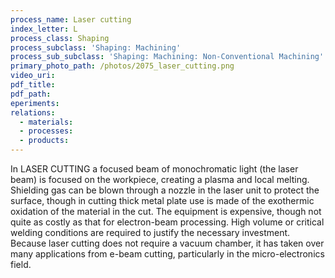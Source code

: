 ```yaml
---
process_name: Laser cutting
index_letter: L
process_class: Shaping
process_subclass: 'Shaping: Machining'
process_sub_subclass: 'Shaping: Machining: Non-Conventional Machining'
primary_photo_path: /photos/2075_laser_cutting.png
video_uri:
pdf_title:
pdf_path:
eperiments:
relations:
  - materials:
  - processes:
  - products:
---
```


In LASER CUTTING a focused beam of monochromatic light (the laser beam) is focused on the workpiece, creating a plasma and local melting. Shielding gas can be blown through a nozzle in the laser unit to protect the surface, though in cutting thick metal plate use is made of the exothermic oxidation of the material in the cut. The equipment is expensive, though not quite as costly as that for electron-beam processing. High volume or critical welding conditions are required to justify the necessary investment. Because laser cutting does not require a vacuum chamber, it has taken over many applications from e-beam cutting, particularly in the micro-electronics field.

